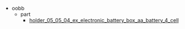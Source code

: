 * oobb
  * part
    * [holder_05_05_04_ex_electronic_battery_box_aa_battery_4_cell](oobb/part/holder_05_05_04_ex_electronic_battery_box_aa_battery_4_cell)
